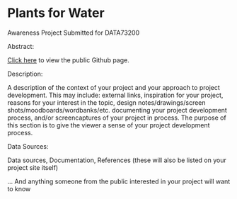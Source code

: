 # Plants for Water
Awareness Project
Submitted for DATA73200

Abstract:

[Click here](https://alliarnold.github.io/plantsforwater/) to view the public Github page. 

Description:

A description of the context of your project and your approach to project development. This may include: external links, inspiration for your project, reasons for your interest in the topic, design notes/drawings/screen shots/moodboards/wordbanks/etc. documenting your project development process, and/or screencaptures of your project in process. The purpose of this section is to give the viewer a sense of your project development process.

Data Sources:

Data sources, Documentation, References
(these will also be listed on your project site itself)

... And anything someone from the public interested in your project will want to know
